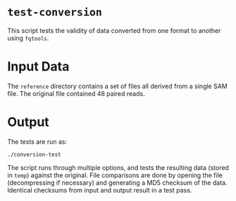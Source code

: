 `test-conversion`
===============

This script tests the validity of data converted from one format to another using `fqtools`.

Input Data
==========

The `reference` directory contains a set of files all derived from a single SAM file. The original file contained 48 paired reads.

Output
======

The tests are run as:

    ./conversion-test

The script runs through multiple options, and tests the resulting data (stored in `temp`) against the original. File comparisons are done by opening the file (decompressing if necessary) and generating a MD5 checksum of the data. Identical checksums from input and output result in a test pass.
